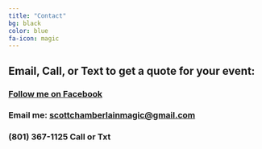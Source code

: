 ```yaml
---
title: "Contact"
bg: black
color: blue
fa-icon: magic
---
```


## Email, Call, or Text to get a quote for your event:

### [Follow me on Facebook](https://www.facebook.com/scottchamberlainmagic)<br>
### Email me: scottchamberlainmagic@gmail.com<br>
### (801) 367-1125 Call or Txt
<!--So you've got a copy running and there's some new update? Let's update!

1. Checkout your github-pages branch
  - `git checkout gh-pages` for a standalone or existing page
  - `git checkout master` for a *username.github.io* page
2. run `git remote | grep -q "singlepage" || git remote add -t publish singlepage https://github.com/t413/SinglePaged.git` to be sure you have access to this repository (you can run this command at any time).
2. `git fetch singlepage` to fetch-in-place new changes.
3. Update to the new base (using merge)
    1. `git merge singlepage/publish`
4. You can alternatively update using rebase. This *rewrites history* (**bad**), but it is cleaner.
    1. `git rebase singlepage/publish`-->
